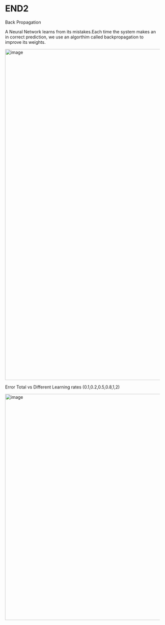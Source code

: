 # END2

Back Propagation 

A Neural Network learns from its mistakes.Each time the system makes an in correct prediction, we use an algorthim called backpropagation to improve its weights.




<img width="1077" alt="image" src="https://user-images.githubusercontent.com/73247157/117578469-1bdb1a80-b10c-11eb-964f-20307ced2f78.png">





Error Total vs Different Learning rates (0.1,0.2,0.5,0.8,1,2)

<img width="736" alt="image" src="https://user-images.githubusercontent.com/73247157/117567130-3abfb980-b0d8-11eb-8000-8aef791c6b88.png">

